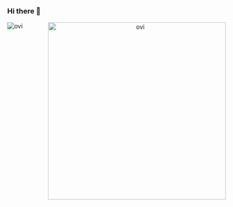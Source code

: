 ### Hi there 👋

</div>

<div align="center">

<p><img align="left" src="https://github-readme-stats.vercel.app/api/top-langs?username=Ali-A-A&show_icons=true&locale=en&layout=compact&theme=chartreuse-dark" alt="ovi" /></p>
<p>&nbsp;<img align="right" src="https://github-readme-stats.vercel.app/api?username=Ali-A-A&show_icons=true&locale=en&theme=chartreuse-dark" alt="ovi" width="410" /></p>
<br><br><br><br><br>

<!--
**Ali-A-A/Ali-A-A** is a ✨ _special_ ✨ repository because its `README.md` (this file) appears on your GitHub profile.

Here are some ideas to get you started:

- 🔭 I’m currently working on ...
- 🌱 I’m currently learning ...
- 👯 I’m looking to collaborate on ...
- 🤔 I’m looking for help with ...
- 💬 Ask me about ...
- 📫 How to reach me: ...
- 😄 Pronouns: ...
- ⚡ Fun fact: ...
-->


